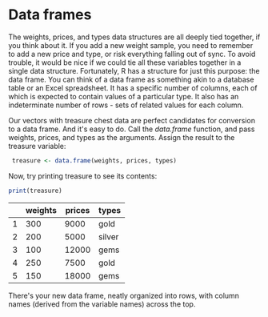 # Data frames

The weights, prices, and types data structures are all deeply tied together, if you think about it. If you add a new weight sample, you need to remember to add a new price and type, or risk everything falling out of sync. To avoid trouble, it would be nice if we could tie all these variables together in a single data structure. Fortunately, R has a structure for just this purpose: the data frame. You can think of a data frame as something akin to a database table or an Excel spreadsheet. It has a specific number of columns, each of which is expected to contain values of a particular type. It also has an indeterminate number of rows - sets of related values for each column.

Our vectors with treasure chest data are perfect candidates for conversion to a data frame. And it's easy to do. Call the *data.frame* function, and pass weights, prices, and types as the arguments. Assign the result to the treasure variable:

```r
 treasure <- data.frame(weights, prices, types)
```

Now, try printing treasure to see its contents:

```r
print(treasure)
```

|         | weights |  prices | types   |
|---------|---------|---------|---------|
|    1    |     300 |   9000  | gold    |
|    2    |     200 |   5000  | silver  |
|    3    |     100 |  12000  | gems    |
|    4    |     250 |   7500  | gold    |
|    5    |     150 |  18000  | gems    |

There's your new data frame, neatly organized into rows, with column names (derived from the variable names) across the top.
